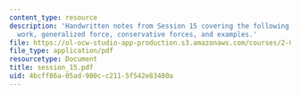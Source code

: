 ```yaml
---
content_type: resource
description: 'Handwritten notes from Session 15 covering the following topics: Virtual
  work, generalized force, conservative forces, and examples.'
file: https://ol-ocw-studio-app-production.s3.amazonaws.com/courses/2-032-dynamics-fall-2004/4bcff86a05ad980cc2115f542e83480a_session_15.pdf
file_type: application/pdf
resourcetype: Document
title: session_15.pdf
uid: 4bcff86a-05ad-980c-c211-5f542e83480a
---
```

